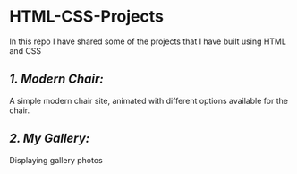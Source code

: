 <h1> HTML-CSS-Projects</h1>
 In this repo I have shared some of the projects that I have built using HTML and CSS
 
 <h2><i>1. Modern Chair:</i></h2><p>A simple modern chair site, animated with different options available for the chair.</p> 
 <h2><i>2. My Gallery:</i></h2> <p>Displaying gallery photos</p>
 
